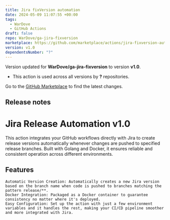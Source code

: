 ```yaml
---
title: Jira fixVersion automation
date: 2024-05-09 11:07:55 +00:00
tags:
  - WarDove
  - GitHub Actions
draft: false
repo: WarDove/ga-jira-fixversion
marketplace: https://github.com/marketplace/actions/jira-fixversion-automation
version: v1.0
dependentsNumber: "?"
---
```



Version updated for **WarDove/ga-jira-fixversion** to version **v1.0**.
- This action is used across all versions by **?** repositories.

Go to the [GitHub Marketplace](https://github.com/marketplace/actions/jira-fixversion-automation) to find the latest changes.

## Release notes

# Jira Release Automation v1.0

This action integrates your GitHub workflows directly with Jira to create release versions automatically whenever changes are pushed to specified release branches. Built with Golang and Docker, it ensures reliable and consistent operation across different environments.

## Features

    Automatic Version Creation: Automatically creates a new Jira version based on the branch name when code is pushed to branches matching the pattern release/**.
    Docker Integration: Packaged as a Docker container to guarantee consistency no matter where it's deployed.
    Easy Configuration: Set up the action with just a few environment variables and it handles the rest, making your CI/CD pipeline smoother and more integrated with Jira.
